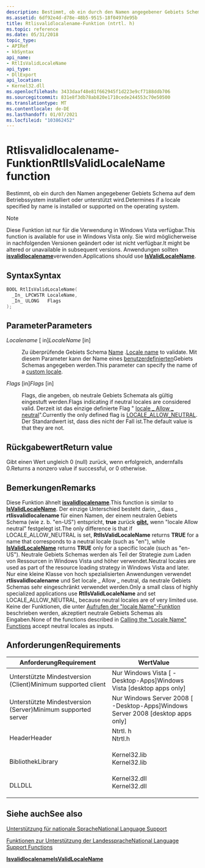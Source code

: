 ```yaml
---
description: Bestimmt, ob ein durch den Namen angegebener Gebiets Schema auf dem Betriebssystem installiert oder unterstützt wird.
ms.assetid: 6df92e4d-d78e-48b5-9515-18f0497de95b
title: Rtlisvalidlocalename-Funktion (ntrtl. h)
ms.topic: reference
ms.date: 05/31/2018
topic_type:
- APIRef
- kbSyntax
api_name:
- RtlIsValidLocaleName
api_type:
- DllExport
api_location:
- Kernel32.dll
ms.openlocfilehash: 3433daaf48e81f662945f1d223e9cf7188ddb706
ms.sourcegitcommit: 831e8f3db78ab820e1710cede244553c70e50500
ms.translationtype: MT
ms.contentlocale: de-DE
ms.lasthandoff: 01/07/2021
ms.locfileid: "103862452"
---
```

# <a name="rtlisvalidlocalename-function"></a><span data-ttu-id="2e462-103">Rtlisvalidlocalename-Funktion</span><span class="sxs-lookup"><span data-stu-id="2e462-103">RtlIsValidLocaleName function</span></span>

<span data-ttu-id="2e462-104">Bestimmt, ob ein durch den Namen angegebener Gebiets Schema auf dem Betriebssystem installiert oder unterstützt wird.</span><span class="sxs-lookup"><span data-stu-id="2e462-104">Determines if a locale specified by name is installed or supported on the operating system.</span></span>

> [!Note]  
> <span data-ttu-id="2e462-105">Diese Funktion ist nur für die Verwendung in Windows Vista verfügbar.</span><span class="sxs-lookup"><span data-stu-id="2e462-105">This function is available for use in Windows Vista only.</span></span> <span data-ttu-id="2e462-106">Sie wird möglicherweise in nachfolgenden Versionen geändert oder ist nicht verfügbar.</span><span class="sxs-lookup"><span data-stu-id="2e462-106">It might be altered or unavailable in subsequent versions.</span></span> <span data-ttu-id="2e462-107">Anwendungen sollten [**isvalidlocalename**](/windows/desktop/api/Winnls/nf-winnls-isvalidlocalename)verwenden.</span><span class="sxs-lookup"><span data-stu-id="2e462-107">Applications should use [**IsValidLocaleName**](/windows/desktop/api/Winnls/nf-winnls-isvalidlocalename).</span></span>

 

## <a name="syntax"></a><span data-ttu-id="2e462-108">Syntax</span><span class="sxs-lookup"><span data-stu-id="2e462-108">Syntax</span></span>


```C++
BOOL RtlIsValidLocaleName(
  _In_ LPCWSTR LocaleName,
  _In_ ULONG   Flags
);
```



## <a name="parameters"></a><span data-ttu-id="2e462-109">Parameter</span><span class="sxs-lookup"><span data-stu-id="2e462-109">Parameters</span></span>

<dl> <dt>

<span data-ttu-id="2e462-110">*Localename* \[ in\]</span><span class="sxs-lookup"><span data-stu-id="2e462-110">*LocaleName* \[in\]</span></span>
</dt> <dd>

<span data-ttu-id="2e462-111">Zu überprüfende Gebiets Schema [Name](locale-names.md) .</span><span class="sxs-lookup"><span data-stu-id="2e462-111">[Locale name](locale-names.md) to validate.</span></span> <span data-ttu-id="2e462-112">Mit diesem Parameter kann der Name eines [benutzerdefinierten](custom-locales.md)Gebiets Schemas angegeben werden.</span><span class="sxs-lookup"><span data-stu-id="2e462-112">This parameter can specify the name of a [custom locale](custom-locales.md).</span></span>

</dd> <dt>

<span data-ttu-id="2e462-113">*Flags* \[in\]</span><span class="sxs-lookup"><span data-stu-id="2e462-113">*Flags* \[in\]</span></span>
</dt> <dd>

<span data-ttu-id="2e462-114">Flags, die angeben, ob neutrale Gebiets Schemata als gültig eingestuft werden.</span><span class="sxs-lookup"><span data-stu-id="2e462-114">Flags indicating if neutral locales are considered valid.</span></span> <span data-ttu-id="2e462-115">Derzeit ist das einzige definierte Flag " [locale \_ Allow \_ neutral](locale-allow-neutral.md)".</span><span class="sxs-lookup"><span data-stu-id="2e462-115">Currently the only defined flag is [LOCALE\_ALLOW\_NEUTRAL](locale-allow-neutral.md).</span></span> <span data-ttu-id="2e462-116">Der Standardwert ist, dass dies nicht der Fall ist.</span><span class="sxs-lookup"><span data-stu-id="2e462-116">The default value is that they are not.</span></span>

</dd> </dl>

## <a name="return-value"></a><span data-ttu-id="2e462-117">Rückgabewert</span><span class="sxs-lookup"><span data-stu-id="2e462-117">Return value</span></span>

<span data-ttu-id="2e462-118">Gibt einen Wert ungleich 0 (null) zurück, wenn erfolgreich, andernfalls 0.</span><span class="sxs-lookup"><span data-stu-id="2e462-118">Returns a nonzero value if successful, or 0 otherwise.</span></span>

## <a name="remarks"></a><span data-ttu-id="2e462-119">Bemerkungen</span><span class="sxs-lookup"><span data-stu-id="2e462-119">Remarks</span></span>

<span data-ttu-id="2e462-120">Diese Funktion ähnelt [**isvalidlocalename**](/windows/desktop/api/Winnls/nf-winnls-isvalidlocalename).</span><span class="sxs-lookup"><span data-stu-id="2e462-120">This function is similar to [**IsValidLocaleName**](/windows/desktop/api/Winnls/nf-winnls-isvalidlocalename).</span></span> <span data-ttu-id="2e462-121">Der einzige Unterschied besteht darin, \_ dass \_ **rtlisvalidlocalename** für einen Namen, der einem neutralen Gebiets Schema (wie z. b. "en-US") entspricht, **true** zurück [**gibt,**](/windows/desktop/api/Winnls/nf-winnls-isvalidlocalename) wenn "locale Allow  neutral" festgelegt ist.</span><span class="sxs-lookup"><span data-stu-id="2e462-121">The only difference is that if LOCALE\_ALLOW\_NEUTRAL is set, **RtlIsValidLocaleName** returns **TRUE** for a name that corresponds to a neutral locale (such as "en"), while [**IsValidLocaleName**](/windows/desktop/api/Winnls/nf-winnls-isvalidlocalename) returns **TRUE** only for a specific locale (such as "en-US").</span></span> <span data-ttu-id="2e462-122">Neutrale Gebiets Schemas werden als Teil der Strategie zum Laden von Ressourcen in Windows Vista und höher verwendet.</span><span class="sxs-lookup"><span data-stu-id="2e462-122">Neutral locales are used as part of the resource loading strategy in Windows Vista and later.</span></span> <span data-ttu-id="2e462-123">Nur eine kleine Klasse von hoch spezialisierten Anwendungen verwendet **rtlisvalidlocalename** und Set locale \_ Allow \_ neutral, da neutrale Gebiets Schemas sehr eingeschränkt verwendet werden.</span><span class="sxs-lookup"><span data-stu-id="2e462-123">Only a small class of highly specialized applications use **RtlIsValidLocaleName** and set LOCALE\_ALLOW\_NEUTRAL, because neutral locales are of very limited use.</span></span> <span data-ttu-id="2e462-124">Keine der Funktionen, die unter [Aufrufen der "locale Name"-Funktion](calling-the--locale-name--functions.md) beschrieben werden, akzeptiert neutrale Gebiets Schemas als Eingaben.</span><span class="sxs-lookup"><span data-stu-id="2e462-124">None of the functions described in [Calling the "Locale Name" Functions](calling-the--locale-name--functions.md) accept neutral locales as inputs.</span></span>

## <a name="requirements"></a><span data-ttu-id="2e462-125">Anforderungen</span><span class="sxs-lookup"><span data-stu-id="2e462-125">Requirements</span></span>



| <span data-ttu-id="2e462-126">Anforderung</span><span class="sxs-lookup"><span data-stu-id="2e462-126">Requirement</span></span> | <span data-ttu-id="2e462-127">Wert</span><span class="sxs-lookup"><span data-stu-id="2e462-127">Value</span></span> |
|-------------------------------------|-----------------------------------------------------------------------------------------|
| <span data-ttu-id="2e462-128">Unterstützte Mindestversion (Client)</span><span class="sxs-lookup"><span data-stu-id="2e462-128">Minimum supported client</span></span><br/> | <span data-ttu-id="2e462-129">Nur Windows Vista \[ -Desktop-Apps\]</span><span class="sxs-lookup"><span data-stu-id="2e462-129">Windows Vista \[desktop apps only\]</span></span><br/>                                          |
| <span data-ttu-id="2e462-130">Unterstützte Mindestversion (Server)</span><span class="sxs-lookup"><span data-stu-id="2e462-130">Minimum supported server</span></span><br/> | <span data-ttu-id="2e462-131">Nur Windows Server 2008 \[ -Desktop-Apps\]</span><span class="sxs-lookup"><span data-stu-id="2e462-131">Windows Server 2008 \[desktop apps only\]</span></span><br/>                                    |
| <span data-ttu-id="2e462-132">Header</span><span class="sxs-lookup"><span data-stu-id="2e462-132">Header</span></span><br/>                   | <dl> <span data-ttu-id="2e462-133"><dt>Ntrtl. h</dt></span><span class="sxs-lookup"><span data-stu-id="2e462-133"><dt>Ntrtl.h</dt></span></span> </dl>      |
| <span data-ttu-id="2e462-134">Bibliothek</span><span class="sxs-lookup"><span data-stu-id="2e462-134">Library</span></span><br/>                  | <dl> <span data-ttu-id="2e462-135"><dt>Kernel32.lib</dt></span><span class="sxs-lookup"><span data-stu-id="2e462-135"><dt>Kernel32.lib</dt></span></span> </dl> |
| <span data-ttu-id="2e462-136">DLL</span><span class="sxs-lookup"><span data-stu-id="2e462-136">DLL</span></span><br/>                      | <dl> <span data-ttu-id="2e462-137"><dt>Kernel32.dll</dt></span><span class="sxs-lookup"><span data-stu-id="2e462-137"><dt>Kernel32.dll</dt></span></span> </dl> |



## <a name="see-also"></a><span data-ttu-id="2e462-138">Siehe auch</span><span class="sxs-lookup"><span data-stu-id="2e462-138">See also</span></span>

<dl> <dt>

[<span data-ttu-id="2e462-139">Unterstützung für nationale Sprache</span><span class="sxs-lookup"><span data-stu-id="2e462-139">National Language Support</span></span>](national-language-support.md)
</dt> <dt>

[<span data-ttu-id="2e462-140">Funktionen zur Unterstützung der Landessprache</span><span class="sxs-lookup"><span data-stu-id="2e462-140">National Language Support Functions</span></span>](national-language-support-functions.md)
</dt> <dt>

[<span data-ttu-id="2e462-141">**Isvalidlocalename**</span><span class="sxs-lookup"><span data-stu-id="2e462-141">**IsValidLocaleName**</span></span>](/windows/desktop/api/Winnls/nf-winnls-isvalidlocalename)
</dt> </dl>

 

 




